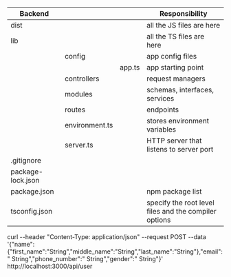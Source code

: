 | Backend           |                |        | Responsibility                                        |
|-------------------|----------------|--------|-------------------------------------------------------|
| dist              |                |        | all the JS files are here                             |
| lib               |                |        | all the TS files are here                             |
|                   | config         |        | app config files                                      |
|                   |                | app.ts | app starting point                                    |
|                   | controllers    |        | request managers                                      |
|                   | modules        |        | schemas, interfaces, services                         |
|                   | routes         |        | endpoints                                             |
|                   | environment.ts |        | stores environment variables                          |
|                   | server.ts      |        | HTTP server that listens to server port               |
| .gitignore        |                |        |                                                       |
| package-lock.json |                |        |                                                       |
| package.json      |                |        | npm package list                                      |
| tsconfig.json     |                |        | specify the root level files and the compiler options |

curl --header "Content-Type: application/json"   --request POST   --data '{"name":{"first_name":"String","middle_name":"String","last_name":"String"},"email":" String","phone_number":" String","gender":" String"}'   http://localhost:3000/api/user

